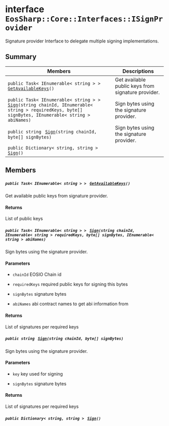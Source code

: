 # interface `EosSharp::Core::Interfaces::ISignProvider` 

Signature provider Interface to delegate multiple signing implementations.

## Summary

 Members                                | Descriptions                                
----------------------------------------|---------------------------------------------
`public Task< IEnumerable< string > > ` [`GetAvailableKeys`](EosSharp--Core--Interfaces.md)`()` | Get available public keys from signature provider.
`public Task< IEnumerable< string > > ` [`Sign`](EosSharp--Core--Interfaces.md)`(string chainId, IEnumerable< string > requiredKeys, byte[] signBytes, IEnumerable< string > abiNames)` | Sign bytes using the signature provider.
`public string ` [`Sign`](EosSharp--Core--Interfaces.md)`(string chainId, byte[] signBytes)` | Sign bytes using the signature provider.
`public Dictionary< string, string > ` [`Sign`](EosSharp--Core--Interfaces.md)`()` | 

## Members

##### `public Task< IEnumerable< string > > ` [`GetAvailableKeys`](EosSharp--Core--Interfaces.md)`()` 

Get available public keys from signature provider.

#### Returns
List of public keys

##### `public Task< IEnumerable< string > > ` [`Sign`](EosSharp--Core--Interfaces.md)`(string chainId, IEnumerable< string > requiredKeys, byte[] signBytes, IEnumerable< string > abiNames)` 

Sign bytes using the signature provider.

#### Parameters
* `chainId` EOSIO Chain id

* `requiredKeys` required public keys for signing this bytes

* `signBytes` signature bytes

* `abiNames` abi contract names to get abi information from

#### Returns
List of signatures per required keys

##### `public string ` [`Sign`](EosSharp--Core--Interfaces.md)`(string chainId, byte[] signBytes)` 

Sign bytes using the signature provider.

#### Parameters
* `key` key used for signing

* `signBytes` signature bytes

#### Returns
List of signatures per required keys

##### `public Dictionary< string, string > ` [`Sign`](EosSharp--Core--Interfaces.md)`()` 

